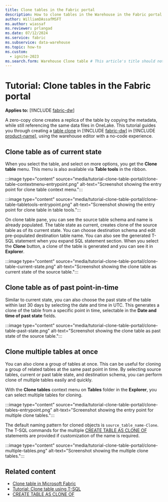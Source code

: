 ```yaml
---
title: Clone tables in the Fabric portal
description: How to clone tables in the Warehouse in the Fabric portal.
author: WilliamDAssafMSFT
ms.author: wiassaf
ms.reviewer: prlangad
ms.date: 07/12/2024
ms.service: fabric
ms.subservice: data-warehouse
ms.topic: how-to
ms.custom:
  - ignite-2023
ms.search.form: Warehouse Clone table # This article's title should not change. If so, contact engineering.
---
```

# Tutorial: Clone tables in the Fabric portal

**Applies to:** [!INCLUDE [fabric-dw](includes/applies-to-version/fabric-dw.md)]

A zero-copy clone creates a replica of the table by copying the metadata, while still referencing the same data files in OneLake. This tutorial guides you through creating a [table clone](clone-table.md) in [!INCLUDE [fabric-dw](includes/fabric-dw.md)] in [!INCLUDE [product-name](../includes/product-name.md)], using the warehouse editor with a no-code experience.

## Clone table as of current state

When you select the table, and select on more options, you get the **Clone table** menu. This menu is also available via **Table tools** in the ribbon.

:::image type="content" source="media/tutorial-clone-table-portal/clone-table-contextmenu-entrypoint.png" alt-text="Screenshot showing the entry point for clone table context menu.":::

:::image type="content" source="media/tutorial-clone-table-portal/clone-table-tabletools-entrypoint.png" alt-text="Screenshot showing the entry point for clone table in table tools.":::

On clone table pane, you can see the source table schema and name is already populated. The table state as current, creates clone of the source table as of its current state. You can choose destination schema and edit pre-populated destination table name. You can also see the generated T-SQL statement when you expand SQL statement section. When you select the **Clone** button, a clone of the table is generated and you can see it in **Explorer**.

:::image type="content" source="media/tutorial-clone-table-portal/clone-table-current-state.png" alt-text="Screenshot showing the clone table as current state of the source table.":::

## Clone table as of past point-in-time

Similar to current state, you can also choose the past state of the table within last 30 days by selecting the date and time in UTC. This generates a clone of the table from a specific point in time, selectable in the **Date and time of past state** fields.

:::image type="content" source="media/tutorial-clone-table-portal/clone-table-past-state.png" alt-text="Screenshot showing the clone table as past state of the source table.":::

## Clone multiple tables at once

You can also clone a group of tables at once. This can be useful for cloning a group of related tables at the same past point in time. By selecting source tables, current or past table state, and destination schema, you can perform clone of multiple tables easily and quickly.

With the **Clone tables** context menu on **Tables** folder in the **Explorer**, you can select multiple tables for cloning.

   :::image type="content" source="media/tutorial-clone-table-portal/clone-tables-entrypoint.png" alt-text="Screenshot showing the entry point for multiple clone tables.":::

The default naming pattern for cloned objects is `source_table_name-Clone`. The T-SQL commands for the multiple [CREATE TABLE AS CLONE OF](/sql/t-sql/statements/create-table-as-clone-of-transact-sql?view=fabric&preserve-view=true) statements are provided if customization of the name is required.

   :::image type="content" source="media/tutorial-clone-table-portal/clone-multiple-tables.png" alt-text="Screenshot showing the multiple clone tables.":::

## Related content

- [Clone table in Microsoft Fabric](clone-table.md)
- [Tutorial: Clone table using T-SQL](tutorial-clone-table.md)
- [CREATE TABLE AS CLONE OF](/sql/t-sql/statements/create-table-as-clone-of-transact-sql?view=fabric&preserve-view=true)
